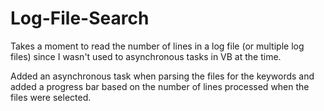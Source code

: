 # Log-File-Search
Takes a moment to read the number of lines in a log file (or multiple log files) since I wasn't used to asynchronous tasks in VB at the time.

Added an asynchronous task when parsing the files for the keywords and added a progress bar based on the number of lines processed when the files were selected.
